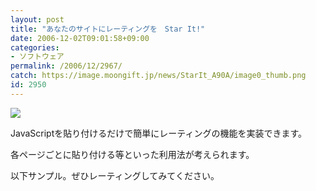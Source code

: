 ```yaml
---
layout: post
title: "あなたのサイトにレーティングを　Star It!"
date: 2006-12-02T09:01:58+09:00
categories:
- ソフトウェア
permalink: /2006/12/2967/
catch: https://image.moongift.jp/news/StarIt_A90A/image0_thumb.png
id: 2950
---
```

[![](https://image.moongift.jp/news/StarIt_A90A/image0_thumb.png)](https://image.moongift.jp/news/StarIt_A90A/image02.png)

 

JavaScriptを貼り付けるだけで簡単にレーティングの機能を実装できます。

 

各ページごとに貼り付ける等といった利用法が考えられます。

 

以下サンプル。ぜひレーティングしてみてください。

 

 

 <script src="http://star.recompile.net/javascripts/starit.js" type="text/javascript"></script><script type="text/javascript"><br />var widget;<br />var container = document.getElementById('starit-widget-container');<br />var starit = new StarItWidget(location.href);<br /><br />starit.fetch();<br />function starit_fetch(rating) {<br /> widget = starit.widget(rating);<br /> container.appendChild(widget);<br /> starit.fetch_teardown();<br />}<br />function starit_post(rating) {<br /> var new_widget = starit.static_widget(rating);<br /> container.replaceChild(new_widget, widget);<br /> starit.post_teardown();<br />}<br /></script>